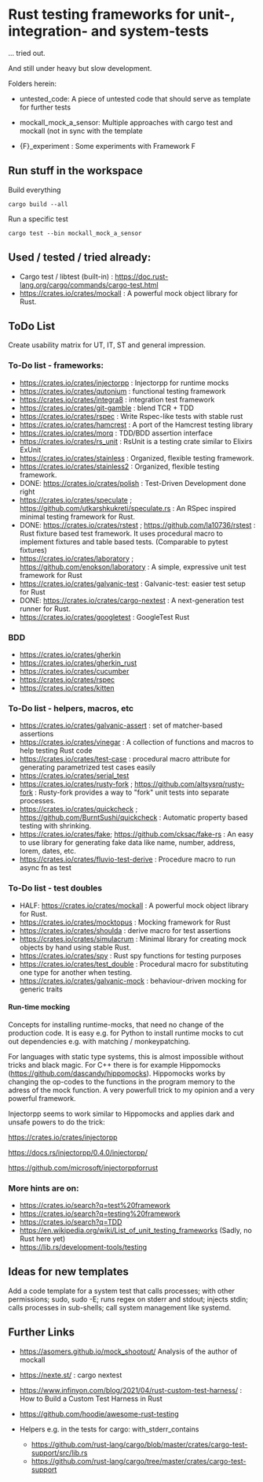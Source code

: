 
# Rust testing frameworks for unit-, integration- and system-tests

... tried out.

And still under heavy but slow development.

Folders herein:

- untested_code: A piece of untested code that should serve as template for
further tests
- mockall_mock_a_sensor: Multiple approaches with cargo test and mockall
(not in sync with the template

- {F}_experiment : Some experiments with Framework F

## Run stuff in the workspace

Build everything

    cargo build --all

Run a specific test

    cargo test --bin mockall_mock_a_sensor

## Used / tested / tried already:

* Cargo test / libtest (built-in) : https://doc.rust-lang.org/cargo/commands/cargo-test.html
* https://crates.io/crates/mockall : A powerful mock object library for Rust.


## ToDo List

Create usability matrix for UT, IT, ST and general impression.


### To-Do list - frameworks:

* https://crates.io/crates/injectorpp : Injectorpp for runtime mocks
* https://crates.io/crates/qutonium : functional testing framework
* https://crates.io/crates/integra8 :  integration test framework
* https://crates.io/crates/git-gamble : blend TCR + TDD
* https://crates.io/crates/rspec :  Write Rspec-like tests with stable rust
* https://crates.io/crates/hamcrest :  A port of the Hamcrest testing library
* https://crates.io/crates/morq :  TDD/BDD assertion interface
* https://crates.io/crates/rs_unit :  RsUnit is a testing crate similar to Elixirs ExUnit
* https://crates.io/crates/stainless :  Organized, flexible testing framework.
* https://crates.io/crates/stainless2 :  Organized, flexible testing framework.
* DONE: https://crates.io/crates/polish :  Test-Driven Development done right
* https://crates.io/crates/speculate ; https://github.com/utkarshkukreti/speculate.rs :
    An RSpec inspired minimal testing framework for Rust.
* DONE: https://crates.io/crates/rstest ; https://github.com/la10736/rstest :
    Rust fixture based test framework. It uses procedural macro to implement
    fixtures and table based tests. (Comparable to pytest fixtures)
* https://crates.io/crates/laboratory ; https://github.com/enokson/laboratory :
    A simple, expressive unit test framework for Rust
* https://crates.io/crates/galvanic-test : Galvanic-test: easier test setup for Rust
* DONE: https://crates.io/crates/cargo-nextest :  A next-generation test runner for Rust.
* https://crates.io/crates/googletest : GoogleTest Rust


### BDD

* https://crates.io/crates/gherkin
* https://crates.io/crates/gherkin_rust
* https://crates.io/crates/cucumber
* https://crates.io/crates/rspec
* https://crates.io/crates/kitten


### To-Do list - helpers, macros, etc

* https://crates.io/crates/galvanic-assert :  set of matcher-based assertions
* https://crates.io/crates/vinegar :  A collection of functions and macros to help testing Rust code
* https://crates.io/crates/test-case : procedural macro attribute for generating parametrized test cases easily
* https://crates.io/crates/serial_test
* https://crates.io/crates/rusty-fork ; https://github.com/altsysrq/rusty-fork :
    Rusty-fork provides a way to "fork" unit tests into separate processes.
* https://crates.io/crates/quickcheck ; https://github.com/BurntSushi/quickcheck :
    Automatic property based testing with shrinking.
* https://crates.io/crates/fake; https://github.com/cksac/fake-rs :  An easy to
    use library for generating fake data like name, number, address, lorem, dates, etc.
* https://crates.io/crates/fluvio-test-derive : Procedure macro to run async fn as test

### To-Do list - test doubles

* HALF: https://crates.io/crates/mockall : A powerful mock object library for Rust.
* https://crates.io/crates/mocktopus :  Mocking framework for Rust
* https://crates.io/crates/shoulda :  derive macro for test assertions
* https://crates.io/crates/simulacrum :  Minimal library for creating mock objects by hand using stable Rust.
* https://crates.io/crates/spy :  Rust spy functions for testing purposes
* https://crates.io/crates/test_double :  Procedural macro for substituting one type for another when testing.
* https://crates.io/crates/galvanic-mock : behaviour-driven mocking for generic traits

#### Run-time mocking

Concepts for installing runtime-mocks, that need no change of the production code.
It is easy e.g. for Python to install runtime mocks to cut out dependencies e.g. with
matching / monkeypatching.

For languages with static type systems, this is almost impossible without
tricks and black magic.
For C++ there is for example Hippomocks (https://github.com/dascandy/hippomocks).
Hippomocks works by changing the op-codes to the functions in the program
memory to the adress of the mock function. A very powerfull trick to my opinion
and a very powerful framework.


Injectorpp seems to work similar to Hippomocks and applies dark and unsafe
powers to do the trick:

https://crates.io/crates/injectorpp

https://docs.rs/injectorpp/0.4.0/injectorpp/

https://github.com/microsoft/injectorppforrust

### More hints are on:

* https://crates.io/search?q=test%20framework
* https://crates.io/search?q=testing%20framework
* https://crates.io/search?q=TDD
* https://en.wikipedia.org/wiki/List_of_unit_testing_frameworks (Sadly, no Rust here yet)
* https://lib.rs/development-tools/testing

## Ideas for new templates

Add a code template for a system test that calls processes;
with other permissions; sudo, sudo -E; runs regex on stderr and stdout;
injects stdin; calls processes in sub-shells; call system management like
systemd.

## Further Links

* https://asomers.github.io/mock_shootout/ Analysis of the author of mockall
* https://nexte.st/ : cargo nextest
* https://www.infinyon.com/blog/2021/04/rust-custom-test-harness/ : How to Build a Custom Test Harness in Rust
* https://github.com/hoodie/awesome-rust-testing

* Helpers e.g. in the tests for cargo: with_stderr_contains
    * https://github.com/rust-lang/cargo/blob/master/crates/cargo-test-support/src/lib.rs
    * https://github.com/rust-lang/cargo/tree/master/crates/cargo-test-support
